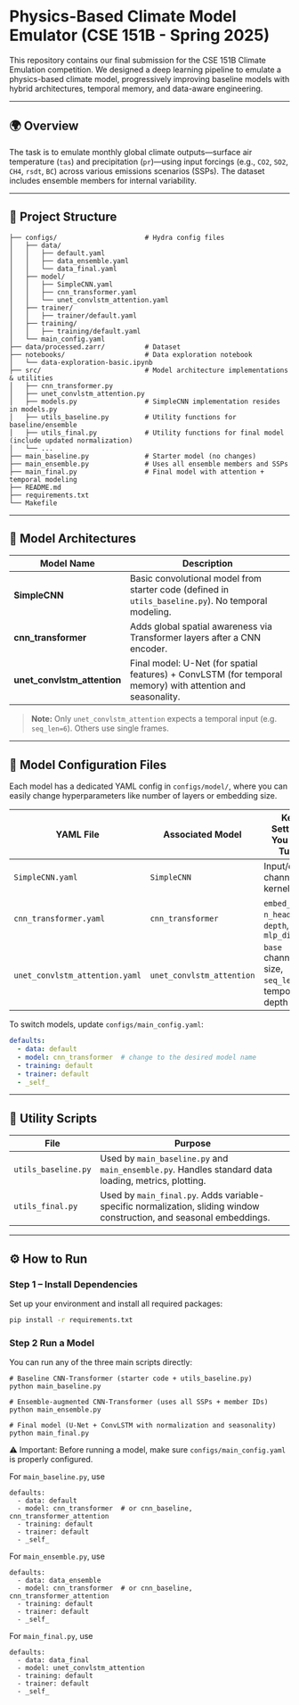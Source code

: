 # Physics-Based Climate Model Emulator (CSE 151B - Spring 2025)

This repository contains our final submission for the CSE 151B Climate Emulation competition. We designed a deep learning pipeline to emulate a physics-based climate model, progressively improving baseline models with hybrid architectures, temporal memory, and data-aware engineering.

---

## 🌍 Overview

The task is to emulate monthly global climate outputs—surface air temperature (`tas`) and precipitation (`pr`)—using input forcings (e.g., `CO2`, `SO2`, `CH4`, `rsdt`, `BC`) across various emissions scenarios (SSPs). The dataset includes ensemble members for internal variability.

---

## 📁 Project Structure
```
├── configs/                      # Hydra config files
│   ├── data/
│   │   ├── default.yaml
│   │   ├── data_ensemble.yaml
│   │   └── data_final.yaml
│   ├── model/
│   │   ├── SimpleCNN.yaml
│   │   ├── cnn_transformer.yaml
│   │   └── unet_convlstm_attention.yaml
│   ├── trainer/
│   │   ├── trainer/default.yaml
│   ├── training/
│   │   ├── training/default.yaml
│   └── main_config.yaml
├── data/processed.zarr/          # Dataset 
├── notebooks/                    # Data exploration notebook
│   └── data-exploration-basic.ipynb
├── src/                          # Model architecture implementations & utilities
│   ├── cnn_transformer.py
│   ├── unet_convlstm_attention.py
│   ├── models.py                 # SimpleCNN implementation resides in models.py
│   ├── utils_baseline.py         # Utility functions for baseline/ensemble
│   ├── utils_final.py            # Utility functions for final model (include updated normalization)
│   └── ...
├── main_baseline.py              # Starter model (no changes)
├── main_ensemble.py              # Uses all ensemble members and SSPs
├── main_final.py                 # Final model with attention + temporal modeling
├── README.md
├── requirements.txt
└── Makefile
```

---

## 🧠 Model Architectures

| Model Name                  | Description |
|----------------------------|-------------|
| **SimpleCNN**            | Basic convolutional model from starter code (defined in `utils_baseline.py`). No temporal modeling. |
| **cnn_transformer**        | Adds global spatial awareness via Transformer layers after a CNN encoder. |
| **unet_convlstm_attention** | Final model: U-Net (for spatial features) + ConvLSTM (for temporal memory) with attention and seasonality. |

> **Note:** Only `unet_convlstm_attention` expects a temporal input (e.g. `seq_len=6`). Others use single frames.

---

## 🔧 Model Configuration Files

Each model has a dedicated YAML config in `configs/model/`, where you can easily change hyperparameters like number of layers or embedding size.

| YAML File                          | Associated Model                | Key Settings You Can Tune                        |
|-----------------------------------|----------------------------------|--------------------------------------------------|
| `SimpleCNN.yaml`                  | `SimpleCNN`                      | Input/output channels, kernel size              |
| `cnn_transformer.yaml`            | `cnn_transformer`                | `embed_dim`, `n_heads`, `depth`, `mlp_dim`      |
| `unet_convlstm_attention.yaml`    | `unet_convlstm_attention`        | `base` channel size, `seq_len`, temporal depth  |

To switch models, update `configs/main_config.yaml`:
```yaml
defaults:
  - data: default
  - model: cnn_transformer  # change to the desired model name
  - training: default
  - trainer: default
  - _self_
```

---

## 🧰 Utility Scripts
| File               | Purpose                                                                                         |
|--------------------|-------------------------------------------------------------------------------------------------|
| `utils_baseline.py` | Used by `main_baseline.py` and `main_ensemble.py`. Handles standard data loading, metrics, plotting. |
| `utils_final.py`    | Used by `main_final.py`. Adds variable-specific normalization, sliding window construction, and seasonal embeddings. |

---

## ⚙️ How to Run

### Step 1 – Install Dependencies

Set up your environment and install all required packages:

```bash
pip install -r requirements.txt
```

### Step 2 Run a Model

You can run any of the three main scripts directly:

```
# Baseline CNN-Transformer (starter code + utils_baseline.py)
python main_baseline.py

# Ensemble-augmented CNN-Transformer (uses all SSPs + member IDs)
python main_ensemble.py

# Final model (U-Net + ConvLSTM with normalization and seasonality)
python main_final.py
```

⚠️ Important: Before running a model, make sure ```configs/main_config.yaml``` is properly configured.

For ```main_baseline.py```, use 
```
defaults:
  - data: default
  - model: cnn_transformer  # or cnn_baseline, cnn_transformer_attention
  - training: default
  - trainer: default
  - _self_
```

For ```main_ensemble.py```, use 
```
defaults:
  - data: data_ensemble
  - model: cnn_transformer  # or cnn_baseline, cnn_transformer_attention
  - training: default
  - trainer: default
  - _self_
```

For ```main_final.py```, use 
```
defaults:
  - data: data_final
  - model: unet_convlstm_attention
  - training: default
  - trainer: default
  - _self_
```
